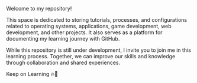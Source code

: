 Welcome to my repository! 

This space is dedicated to storing tutorials, processes, and configurations related to operating systems, applications, game development, web development, and other projects. It also serves as a platform for documenting my learning journey with GitHub.

While this repository is still under development, I invite you to join me in this learning process. Together, we can improve our skills and knowledge through collaboration and shared experiences.

Keep on Learning 🔥🙂
